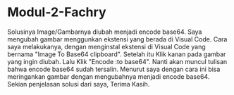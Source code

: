 # Modul-2-Fachry
Solusinya Image/Gambarnya diubah menjadi encode base64.
Saya mengubah gambar menggunkan ekstensi yang berada di Visual Code.
Cara saya melakukanya, dengan menginstal ekstensi di Visual Code yang bernama "Image To Base64 clipboard".
Setelah itu Klik kanan pada gambar yang ingin diubah. Lalu Klik "Encode :to base64".
Nanti akan muncul tulisan bahwa encode base64 sudah tersalin.
Menurut saya dengan cara ini bisa meringankan gambar dengan mengubahnya menjadi encode base64.
Sekian penjelasan solusi dari saya, Terima Kasih.
